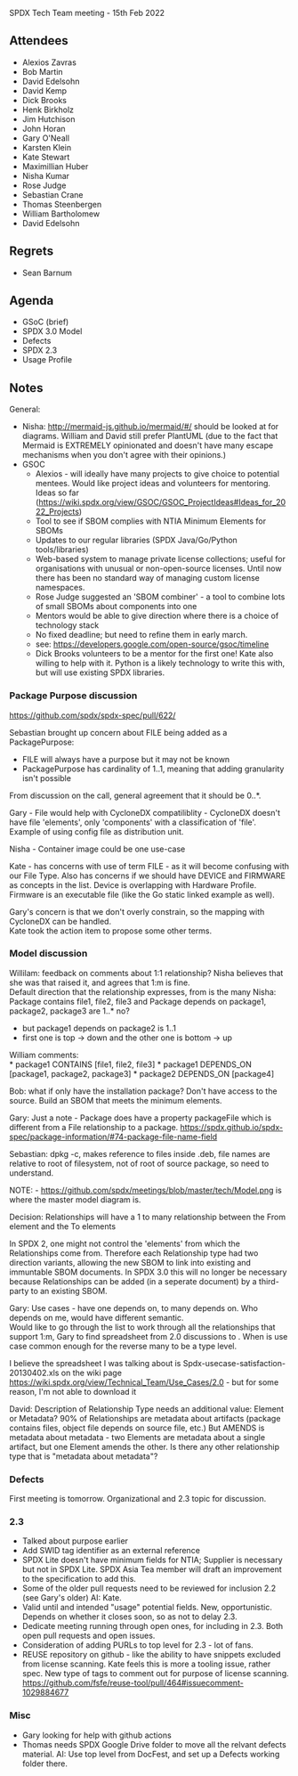 SPDX Tech Team meeting - 15th Feb 2022

## Attendees
* Alexios Zavras
* Bob Martin
* David Edelsohn
* David Kemp
* Dick Brooks
* Henk Birkholz
* Jim Hutchison
* John Horan
* Gary O'Neall
* Karsten Klein
* Kate Stewart
* Maximillian Huber
* Nisha Kumar
* Rose Judge
* Sebastian Crane
* Thomas Steenbergen
* William Bartholomew
* David Edelsohn

## Regrets
* Sean Barnum

## Agenda
* GSoC (brief)
* SPDX 3.0 Model
* Defects
* SPDX 2.3
* Usage Profile


## Notes
General:
* Nisha: http://mermaid-js.github.io/mermaid/#/ should be looked at for diagrams.    William and David still prefer PlantUML (due to the fact that Mermaid is EXTREMELY opinionated and doesn't have many escape mechanisms when you don't agree with their opinions.)
* GSOC 
  * Alexios - will ideally have many projects to give choice to potential mentees. Would like project ideas and volunteers for mentoring.
Ideas so far (https://wiki.spdx.org/view/GSOC/GSOC_ProjectIdeas#Ideas_for_2022_Projects)
  * Tool to see if SBOM complies with NTIA Minimum Elements for SBOMs
  * Updates to our regular libraries (SPDX Java/Go/Python tools/libraries)
  * Web-based system to manage private license collections; useful for organisations with unusual or non-open-source licenses. Until now there has been no standard way of managing custom license namespaces.
  * Rose Judge suggested an 'SBOM combiner' - a tool to combine lots of small SBOMs about components into one
  * Mentors would be able to give direction where there is a choice of technology stack
  * No fixed deadline; but need to refine them in early march.  
  * see:  https://developers.google.com/open-source/gsoc/timeline
  * Dick Brooks volunteers to be a mentor for the first one! Kate also willing to help with it. Python is a likely technology to write this with, but will use existing SPDX libraries.
       

### Package Purpose discussion

https://github.com/spdx/spdx-spec/pull/622/

Sebastian brought up concern about FILE being added as a PackagePurpose:
  * FILE will always have a purpose but it may not be known
  * PackagePurpose has cardinality of 1..1, meaning that adding granularity isn't possible
  
From discussion on the call, general agreement that it should be 0..*. 

Gary - File would help with CycloneDX compatiliblity - CycloneDX doesn't have file 'elements', only 'components' with a classification of 'file'.   Example of using config file as distribution unit. 

Nisha - Container image could be one use-case

Kate - has concerns with use of term FILE - as it will become confusing with our File Type.   Also has concerns if we should have DEVICE and FIRMWARE as concepts in the list.   Device is overlapping with Hardware Profile.  Firmware is an executable file (like the Go static linked example as well).   

Gary's concern is that  we don't overly constrain, so the mapping with CycloneDX can be handled.  
Kate took the action item to propose some other terms. 


### Model discussion

Willilam:  feedback on comments about 1:1 relationship?   Nisha believes that she was that raised it, and agrees that 1:m is fine.   
Default direction that the relationship expresses,  from is the many
Nisha: Package contains file1, file2, file3 and Package depends on package1, package2, package3 are 1..* no? 
   * but package1 depends on package2 is 1..1  
   * first one is top -> down and the other one is bottom -> up

William comments:  
    * package1 CONTAINS [file1, file2, file3]
    * package1 DEPENDS_ON [package1, package2, package3]
    * package2 DEPENDS_ON [package4]
    
Bob:  what if only have the installation package?  Don't have access to the source.    Build an SBOM that meets the minimum elements. 

Gary: Just a note - Package does have a property packageFile which is different from a File relationship to a package.  https://spdx.github.io/spdx-spec/package-information/#74-package-file-name-field

Sebastian: dpkg -c, makes reference to files inside .deb, file names are relative to root of filesystem, not of root of source package, so need to understand. 

NOTE:  - https://github.com/spdx/meetings/blob/master/tech/Model.png is where the master model diagram is. 

Decision: Relationships will have a 1 to many relationship between the From element and the To elements

In SPDX 2, one might not control the 'elements' from which the Relationships come from. Therefore each Relationship type had two direction variants, allowing the new SBOM to link into existing and immuntable SBOM documents. In SPDX 3.0 this will no longer be necessary because Relationships can be added (in a seperate document) by a third-party to an existing SBOM.

Gary:  Use cases - have one depends on, to many depends on.   Who depends on me,  would have different semantic.   
Would like to go through the list to work through all the relationships that support 1:m,  Gary to find spreadsheet from 2.0 discussions to .   When is use case common enough for the reverse many to be a type level.   

I believe the spreadsheet I was talking about is Spdx-usecase-satisfaction-20130402.xls on the wiki page https://wiki.spdx.org/view/Technical_Team/Use_Cases/2.0 - but for some reason, I'm not able to download it

David: Description of Relationship Type needs an additional value: Element or Metadata? 90% of Relationships are metadata about artifacts (package contains files, object file depends on source file, etc.) But AMENDS is metadata about metadata - two Elements are metadata about a single artifact, but one Element amends the other.   Is there any other relationship type that is "metadata about metadata"?

### Defects

First meeting is tomorrow.    Organizational and 2.3 topic for discussion. 

### 2.3

* Talked about purpose earlier
* Add SWID tag identifier as an external reference
* SPDX Lite doesn't have minimum fields for NTIA; Supplier is necessary but not in SPDX Lite. SPDX Asia Tea member will draft an improvement to the specification to add this.
* Some of the older pull requests need to be reviewed for inclusion 2.2 (see Gary's older)  AI:  Kate.
* Valid until and intended "usage" potential fields. New, opportunistic. Depends on whether it closes soon, so as not to delay 2.3.
* Dedicate meeting running through open ones, for including in 2.3.  Both open pull requests and open issues.
* Consideration of adding PURLs to top level for 2.3 - lot of fans.
* REUSE repository on github - like the ability to have snippets excluded from license scanning.    Kate feels this is more a tooling issue, rather spec.   New type of tags to comment out for purpose of license scanning. https://github.com/fsfe/reuse-tool/pull/464#issuecomment-1029884677

### Misc
* Gary looking for help with github actions
* Thomas needs SPDX Google Drive folder to move all the relvant defects material.   AI:  Use top level from DocFest, and set up a Defects working folder there. 
